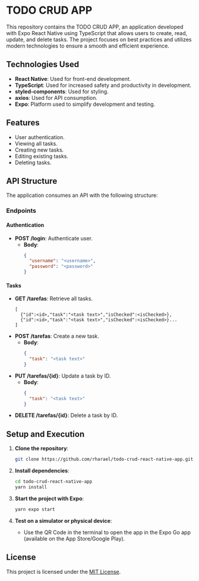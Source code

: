 # TODO CRUD APP

This repository contains the TODO CRUD APP, an application developed with Expo React Native using TypeScript that allows users to create, read, update, and delete tasks. The project focuses on best practices and utilizes modern technologies to ensure a smooth and efficient experience.

## Technologies Used

- **React Native**: Used for front-end development.
- **TypeScript**: Used for increased safety and productivity in development.
- **styled-components**: Used for styling.
- **axios**: Used for API consumption.
- **Expo**: Platform used to simplify development and testing.

## Features

- User authentication.
- Viewing all tasks.
- Creating new tasks.
- Editing existing tasks.
- Deleting tasks.

## API Structure

The application consumes an API with the following structure:

### Endpoints

#### Authentication

- **POST /login**: Authenticate user.
  - **Body**:
    ```json
    {
      "username": "<username>",
      "password": "<password>"
    }
    ```

#### Tasks

- **GET /tarefas**: Retrieve all tasks.
    ```
    [
      {"id":<id>,"task":"<task text>","isChecked":<isChecked>},
      {"id":<id>,"task":"<task text>","isChecked":<isChecked>}...
    ]
    ```
- **POST /tarefas**: Create a new task.
  - **Body**:
    ```json
    {
      "task": "<task text>"
    }
    ```
- **PUT /tarefas/{id}**: Update a task by ID.
  - **Body**:
    ```json
    {
      "task": "<task text>"
    }
    ```
- **DELETE /tarefas/{id}**: Delete a task by ID.

## Setup and Execution

1. **Clone the repository**:
   ```bash
   git clone https://github.com/rharael/todo-crud-react-native-app.git
   ```

2. **Install dependencies**:
   ```bash
   cd todo-crud-react-native-app
   yarn install
   ```

3. **Start the project with Expo**:
   ```bash
   yarn expo start
   ```

4. **Test on a simulator or physical device**:
   - Use the QR Code in the terminal to open the app in the Expo Go app (available on the App Store/Google Play).

## License

This project is licensed under the [MIT License](LICENSE).

